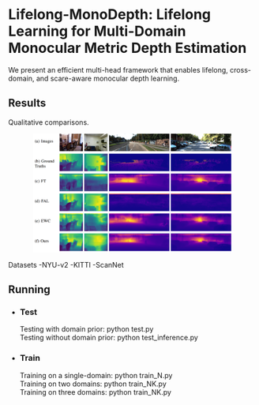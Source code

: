 # Lifelong-MonoDepth: Lifelong Learning for Multi-Domain Monocular Metric Depth Estimation

We present an efficient multi-head framework that enables lifelong, cross-domain, and scare-aware monocular depth learning.

Results
-
Qualitative comparisons.

<p align="center">
 <img src="figs/res.png" alt="photo not available" width="80%" height="80%">
</p>


Datasets
-NYU-v2
-KITTI
-ScanNet

Running
-
+ ### Test<br>
	 Testing with domain prior: python test.py<br>
	 Testing without domain prior: python test_inference.py<br>
+ ### Train<br>
	 Training on a single-domain: python train_N.py<br>
	 Training on two domains: python train_NK.py<br>
   Training on three domains: python train_NK.py<br>

